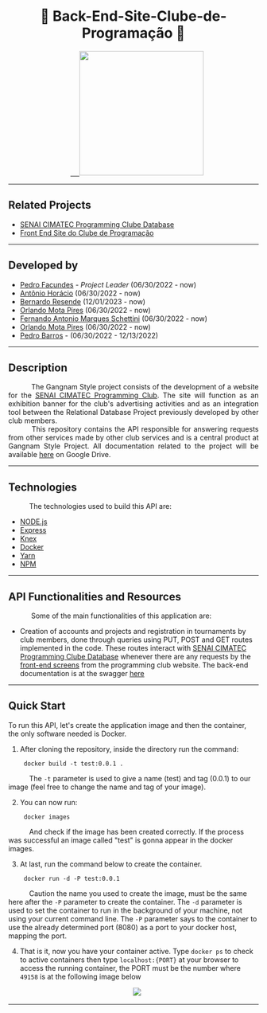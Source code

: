 <h1 align="center"> 🦆 Back-End-Site-Clube-de-Programação 🦆 </h1>

<div align="center">
&emsp;<a href="https://github.com/ClubeProgramacaoSSA">
&emsp;<img height = "250em" src = "https://user-images.githubusercontent.com/80331486/174205946-fca931d0-ce3c-419c-9eec-2e6bddc4b1d6.png"/>
</a>
</div>

---
## Related Projects

- [SENAI CIMATEC Programming Clube Database](https://github.com/ClubeProgramacaoSSA/Programing-Club-Relational-Database#the-future)
- [Front End Site do Clube de Programação](https://github.com/ClubeProgramacaoSSA/Front-End-Site-Clube-de-Programacao)

---

## Developed by

- [Pedro Facundes](https://github.com/FacundesPedro) - _Project Leader_ (06/30/2022 - now)
- [Antônio Horácio](https://github.com/AntonioHoracio77) (06/30/2022 - now)
- [Bernardo Resende](https://github.com/BernardoSResende) (12/01/2023 - now)
- [Orlando Mota Pires](https://github.com/orlandomotapires) (06/30/2022 - now)
- [Fernando Antonio Marques Schettini](https://github.com/FernandoSchett) (06/30/2022 - now)
- [Orlando Mota Pires](https://github.com/orlandomotapires) (06/30/2022 - now)
- [Pedro Barros](https://github.com/pedrobarros01) - (06/30/2022 - 12/13/2022)

---

## Description

<div align = "justify">
&emsp;&emsp;&emsp; The Gangnam Style project consists of the development of a website for the <a href = "https://github.com/ClubeProgramacaoSSA">SENAI CIMATEC Programming Club</a>. The site will function as an exhibition banner for the club's advertising activities and as an integration tool between the Relational Database Project previously developed
by other club members.</br>
&emsp;&emsp;&emsp; This repository contains the API responsible for answering requests from other services made by other club services and is a central product at Gangnam Style Project. All documentation related to the project will be available <a href ="https://drive.google.com/drive/folders/1RJ7gmUiI1yTD119yCH66UnsJEl0hF3kf?usp=sharing">here</a> on Google Drive.</br>
</div>

---

## Technologies

&emsp;&emsp;&emsp;The technologies used to build this API are:

- [NODE.js](https://github.com/nodejs/node)
- [Express](https://github.com/expressjs/express)
- [Knex](https://github.com/knex/knex)
- [Docker](https://github.com/docker/cli)
- [Yarn](https://github.com/yarnpkg/yarn)
- [NPM](https://github.com/npm/cli)

---

## API Functionalities and Resources

&emsp;&emsp;&emsp; Some of the main functionalities of this application are:

- Creation of accounts and projects and registration in tournaments by club members, done through queries using PUT, POST and GET routes implemented in the code. These routes interact with [SENAI CIMATEC Programming Clube Database](https://github.com/ClubeProgramacaoSSA/Programing-Club-Relational-Database#the-future) whenever there are any requests by the [front-end screens](https://github.com/ClubeProgramacaoSSA/Front-End-Site-Clube-de-Programacao) from the programming club website. The back-end documentation is at the swagger [here](https://app.swaggerhub.com/apis/orlandomotapires/ClubeDeProgramacao/2.0)

---

## Quick Start

To run this API, let's create the application image and then the container, the only software needed is Docker.

1. After cloning the repository, inside the directory run the command:

        docker build -t test:0.0.1 .

&emsp;&emsp;&emsp;The `-t` parameter is used to give a name (test) and tag (0.0.1) to our image (feel free to change the name and tag of your image).

2. You can now run: </br>
   
        docker images

&emsp;&emsp;&emsp;And check if the image has been created correctly. If the process was successful an image called "test" is gonna appear in the docker images.

3. At last, run the command below to create the container.

        docker run -d -P test:0.0.1

&emsp;&emsp;&emsp;Caution the name you used to create the image, must be the same here after the `-P` parameter to create the container. The `-d` parameter is used to set the container to run in the background of your machine, not using your current command line. The `-P` parameter says to the container to use the already determined port (8080) as a port to your docker host, mapping the port.

4. That is it, now you have your container active. Type `docker ps` to check to active containers then type `localhost:{PORT}` at your browser to access the running container, the PORT must be the number where `49158` is at the following image below

<div align="center">
&emsp;<img src = "https://user-images.githubusercontent.com/80331468/212176925-4de4d089-70f5-4934-a300-ecdaa9480dbd.png"/>
</a>
</div>

---
